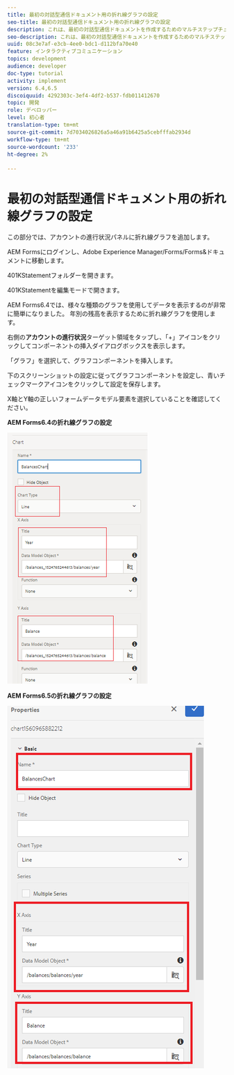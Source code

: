 ```yaml
---
title: 最初の対話型通信ドキュメント用の折れ線グラフの設定
seo-title: 最初の対話型通信ドキュメント用の折れ線グラフの設定
description: これは、最初の対話型通信ドキュメントを作成するためのマルチステップチュートリアルのパート8です。 この部分では、アカウントの進行状況パネルに折れ線グラフを追加します。
seo-description: これは、最初の対話型通信ドキュメントを作成するためのマルチステップチュートリアルのパート8です。 この部分では、アカウントの進行状況パネルに折れ線グラフを追加します。
uuid: 08c3e7af-e3cb-4ee0-bdc1-d112bfa70e40
feature: インタラクティブコミュニケーション
topics: development
audience: developer
doc-type: tutorial
activity: implement
version: 6.4,6.5
discoiquuid: 4292303c-3ef4-4df2-b537-fdb011412670
topic: 開発
role: デベロッパー
level: 初心者
translation-type: tm+mt
source-git-commit: 7d7034026826a5a46a91b6425a5cebfffab2934d
workflow-type: tm+mt
source-wordcount: '233'
ht-degree: 2%

---
```



# 最初の対話型通信ドキュメント用の折れ線グラフの設定

この部分では、アカウントの進行状況パネルに折れ線グラフを追加します。

AEM Formsにログインし、Adobe Experience Manager/Forms/Forms&amp;ドキュメントに移動します。

401KStatementフォルダーを開きます。

401KStatementを編集モードで開きます。

AEM Forms6.4では、様々な種類のグラフを使用してデータを表示するのが非常に簡単になりました。 年別の残高を表示するために折れ線グラフを使用します。

右側の&#x200B;**アカウントの進行状況**&#x200B;ターゲット領域をタップし、「+」アイコンをクリックしてコンポーネントの挿入ダイアログボックスを表示します。

「グラフ」を選択して、グラフコンポーネントを挿入します。

下のスクリーンショットの設定に従ってグラフコンポーネントを設定し、青いチェックマークアイコンをクリックして設定を保存します。

X軸とY軸の正しいフォームデータモデル要素を選択していることを確認してください。

**AEM Forms6.4の折れ線グラフの設定**

![linechart64](assets/linechart.png)

**AEM Forms6.5の折れ線グラフの設定**

![linechart64](assets/linechart65.PNG)


